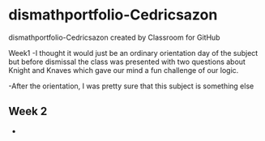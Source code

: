 # dismathportfolio-Cedricsazon

dismathportfolio-Cedricsazon created by Classroom for GitHub

Week1 
-I thought it would just be an ordinary orientation day of the subject but before dismissal the class was presented with two questions about Knight and Knaves which gave our mind a fun challenge of our logic.

-After the orientation, I was pretty sure that this subject is something else

Week 2
-
-
